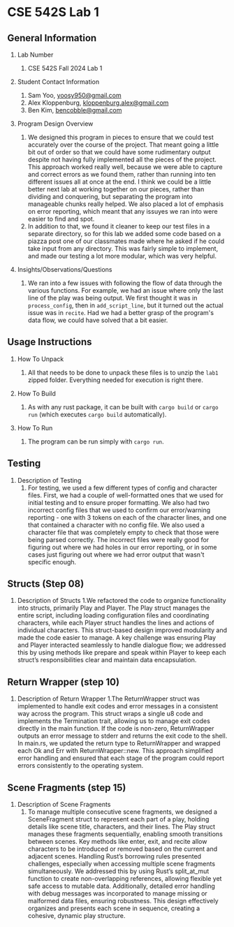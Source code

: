 # CSE 542S Lab 1

## General Information

1. Lab Number
    1. CSE 542S Fall 2024 Lab 1

2. Student Contact Information
    1. Sam Yoo, <yoosy950@gmail.com>
    2. Alex Kloppenburg, <kloppenburg.alex@gmail.com>
    3. Ben Kim, <bencobble@gmail.com>

3. Program Design Overview
    1. We designed this program in pieces to ensure that we could test accurately over the course of the project.  That meant going a little bit out of order so that we could have some rudimentary output despite not having fully implemented all the pieces of the project.  This approach worked really well, because we were able to capture and correct errors as we found them, rather than running into ten different issues all at once at the end.  I think we could be a little better next lab at working together on our pieces, rather than dividing and conquering, but separating the program into manageable chunks really helped.  We also placed a lot of emphasis on error reporting, which meant that any issuyes we ran into were easier to find and spot.
    2. In addition to that, we found it cleaner to keep our test files in a separate directory, so for this lab we added some code based on a piazza post one of our classmates made where he asked if he could take input from any directory.  This was fairly simple to implement, and made our testing a lot more modular, which was very helpful.

4. Insights/Observations/Questions
    1. We ran into a few issues with following the flow of data through the various functions.  For example, we had an issue where only the last line of the play was being output.  We first thought it was in `process_config`, then in `add_script_line`, but it turned out the actual issue was in `recite`.  Had we had a better grasp of the program's data flow, we could have solved that a bit easier.

## Usage Instructions

1. How To Unpack
    1. All that needs to be done to unpack these files is to unzip the `lab1` zipped folder.  Everything needed for execution is right there.

2. How To Build
    1. As with any rust package, it can be built with `cargo build` or `cargo run` (which executes `cargo build` automatically).

3. How To Run
    1. The program can be run simply with `cargo run`.

## Testing

1. Description of Testing
    1. For testing, we used a few different types of config and character files.  First, we had a couple of well-formatted ones that we used for initial testing and to ensure proper formatting.  We also had two incorrect config files that we used to confirm our error/warning reporting - one with 3 tokens on each of the character lines, and one that contained a character with no config file.  We also used a character file that was completely empty to check that those were being parsed correctly.  The incorrect files were really good for figuring out where we had holes in our error reporting, or in some cases just figuring out where we had error output that wasn't specific enough.


## Structs (Step 08)
1. Description of Structs
    1.We refactored the code to organize functionality into structs, primarily Play and Player. The Play struct manages the entire script, including loading configuration files and coordinating characters, while each Player struct handles the lines and actions of individual characters. This struct-based design improved modularity and made the code easier to manage. A key challenge was ensuring Play and Player interacted seamlessly to handle dialogue flow; we addressed this by using methods like prepare and speak within Player to keep each struct’s responsibilities clear and maintain data encapsulation.

## Return Wrapper (step 10)
1. Description of Return Wrapper
    1.The ReturnWrapper struct was implemented to handle exit codes and error messages in a consistent way across the program. This struct wraps a single u8 code and implements the Termination trait, allowing us to manage exit codes directly in the main function. If the code is non-zero, ReturnWrapper outputs an error message to stderr and returns the exit code to the shell. In main.rs, we updated the return type to ReturnWrapper and wrapped each Ok and Err with ReturnWrapper::new. This approach simplified error handling and ensured that each stage of the program could report errors consistently to the operating system.

## Scene Fragments (step 15)
1. Description of Scene Fragments
    1. To manage multiple consecutive scene fragments, we designed a SceneFragment struct to represent each part of a play, holding details like scene title, characters, and their lines. The Play struct manages these fragments sequentially, enabling smooth transitions between scenes. Key methods like enter, exit, and recite allow characters to be introduced or removed based on the current and adjacent scenes. Handling Rust’s borrowing rules presented challenges, especially when accessing multiple scene fragments simultaneously. We addressed this by using Rust’s split_at_mut function to create non-overlapping references, allowing flexible yet safe access to mutable data. Additionally, detailed error handling with debug messages was incorporated to manage missing or malformed data files, ensuring robustness. This design effectively organizes and presents each scene in sequence, creating a cohesive, dynamic play structure.

